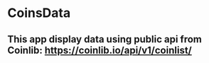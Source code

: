 # CoinsData

## This app display data using public api from Coinlib: https://coinlib.io/api/v1/coinlist/



